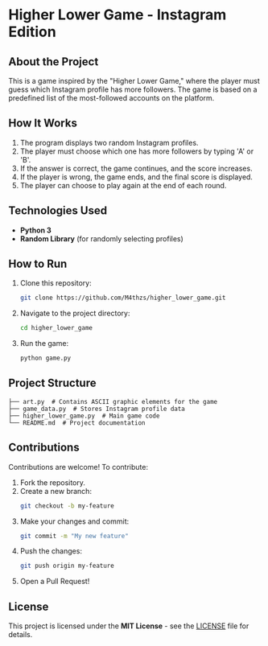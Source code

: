 # Higher Lower Game - Instagram Edition

## About the Project

This is a game inspired by the "Higher Lower Game," where the player must guess which Instagram profile has more followers. The game is based on a predefined list of the most-followed accounts on the platform.

## How It Works

1. The program displays two random Instagram profiles.
2. The player must choose which one has more followers by typing 'A' or 'B'.
3. If the answer is correct, the game continues, and the score increases.
4. If the player is wrong, the game ends, and the final score is displayed.
5. The player can choose to play again at the end of each round.

## Technologies Used

- **Python 3**
- **Random Library** (for randomly selecting profiles)

## How to Run

1. Clone this repository:
   ```bash
   git clone https://github.com/M4thzs/higher_lower_game.git
   ```
2. Navigate to the project directory:
   ```bash
   cd higher_lower_game
   ```
3. Run the game:
   ```bash
   python game.py
   ```

## Project Structure

```
├── art.py  # Contains ASCII graphic elements for the game
├── game_data.py  # Stores Instagram profile data
├── higher_lower_game.py  # Main game code
└── README.md  # Project documentation
```

## Contributions

Contributions are welcome! To contribute:

1. Fork the repository.
2. Create a new branch:
   ```bash
   git checkout -b my-feature
   ```
3. Make your changes and commit:
   ```bash
   git commit -m "My new feature"
   ```
4. Push the changes:
   ```bash
   git push origin my-feature
   ```
5. Open a Pull Request!

## License

This project is licensed under the **MIT License** - see the [LICENSE](LICENSE) file for details.

